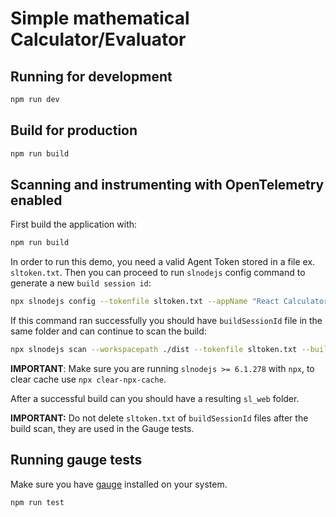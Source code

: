 # Simple mathematical Calculator/Evaluator

## Running for development
```bash
npm run dev
```

## Build for production
```bash
npm run build
```

## Scanning and instrumenting with OpenTelemetry enabled
First build the application with:
```bash
npm run build
```
In order to run this demo, you need a valid Agent Token stored in a file ex. `sltoken.txt`.
Then you can proceed to run `slnodejs` config command to generate a new `build session id`:
```bash
npx slnodejs config --tokenfile sltoken.txt --appName "React Calculator" --branch "master" --build 1.0.0
```
If this command ran successfully you should have `buildSessionId` file in the same folder and can continue to scan the build:
```bash
npx slnodejs scan --workspacepath ./dist --tokenfile sltoken.txt --buildsessionidfile buildSessionId --scm none --instrumentForBrowsers --enableOpenTelemetry --outputpath "sl_web"
```
**IMPORTANT**: Make sure you are running `slnodejs >= 6.1.278` with `npx`, to clear cache use `npx clear-npx-cache`.

After a successful build can you should have a resulting `sl_web` folder.

**IMPORTANT:** Do not delete `sltoken.txt` of `buildSessionId` files after the build scan, they are used in the Gauge tests.

## Running gauge tests
Make sure you have [gauge](https://docs.gauge.org/getting_started/installing-gauge.html?os=linux&language=javascript&ide=vscode) installed
on your system.

```bash
npm run test
```